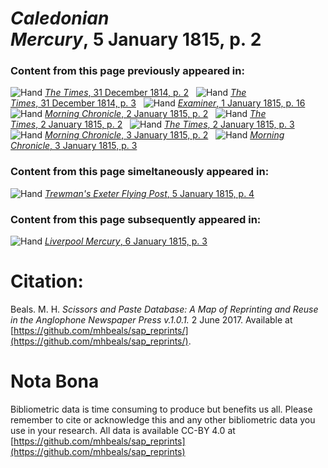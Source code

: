 # *Caledonian Mercury*, 5 January 1815, p. 2  
  
### Content from this page previously appeared in:  
![Hand](http://scissorsandpaste.net/wp-content/uploads/2017/06/smallhandpointer.png) [*The Times*, 31 December 1814, p. 2](https://mhbeals.github.io/sap_html/The-Times/The-Times-31-December-1814-p-2)  
![Hand](http://scissorsandpaste.net/wp-content/uploads/2017/06/smallhandpointer.png) [*The Times*, 31 December 1814, p. 3](https://mhbeals.github.io/sap_html/The-Times/The-Times-31-December-1814-p-3)  
![Hand](http://scissorsandpaste.net/wp-content/uploads/2017/06/smallhandpointer.png) [*Examiner*, 1 January 1815, p. 16](https://mhbeals.github.io/sap_html/Examiner/Examiner-1-January-1815-p-16)  
![Hand](http://scissorsandpaste.net/wp-content/uploads/2017/06/smallhandpointer.png) [*Morning Chronicle*, 2 January 1815, p. 2](https://mhbeals.github.io/sap_html/Morning-Chronicle/Morning-Chronicle-2-January-1815-p-2)  
![Hand](http://scissorsandpaste.net/wp-content/uploads/2017/06/smallhandpointer.png) [*The Times*, 2 January 1815, p. 2](https://mhbeals.github.io/sap_html/The-Times/The-Times-2-January-1815-p-2)  
![Hand](http://scissorsandpaste.net/wp-content/uploads/2017/06/smallhandpointer.png) [*The Times*, 2 January 1815, p. 3](https://mhbeals.github.io/sap_html/The-Times/The-Times-2-January-1815-p-3)  
![Hand](http://scissorsandpaste.net/wp-content/uploads/2017/06/smallhandpointer.png) [*Morning Chronicle*, 3 January 1815, p. 2](https://mhbeals.github.io/sap_html/Morning-Chronicle/Morning-Chronicle-3-January-1815-p-2)  
![Hand](http://scissorsandpaste.net/wp-content/uploads/2017/06/smallhandpointer.png) [*Morning Chronicle*, 3 January 1815, p. 3](https://mhbeals.github.io/sap_html/Morning-Chronicle/Morning-Chronicle-3-January-1815-p-3)  
  
### Content from this page simeltaneously appeared in:  
![Hand](http://scissorsandpaste.net/wp-content/uploads/2017/06/smallhandpointer.png) [*Trewman's Exeter Flying Post*, 5 January 1815, p. 4](https://mhbeals.github.io/sap_html/Trewman's-Exeter-Flying-Post/Trewman's-Exeter-Flying-Post-5-January-1815-p-4)  
  
### Content from this page subsequently appeared in:  
![Hand](http://scissorsandpaste.net/wp-content/uploads/2017/06/smallhandpointer.png) [*Liverpool Mercury*, 6 January 1815, p. 3](https://mhbeals.github.io/sap_html/Liverpool-Mercury/Liverpool-Mercury-6-January-1815-p-3)  


# Citation: 

Beals. M. H. *Scissors and Paste Database: A Map of Reprinting and Reuse in the Anglophone Newspaper Press v.1.0.1.* 2 June 2017. Available at [https://github.com/mhbeals/sap_reprints/](https://github.com/mhbeals/sap_reprints/). 

# Nota Bona

Bibliometric data is time consuming to produce but benefits us all. Please remember to cite or acknowledge this and any other bibliometric data you use in your research. All data is available CC-BY 4.0 at [https://github.com/mhbeals/sap_reprints](https://github.com/mhbeals/sap_reprints)